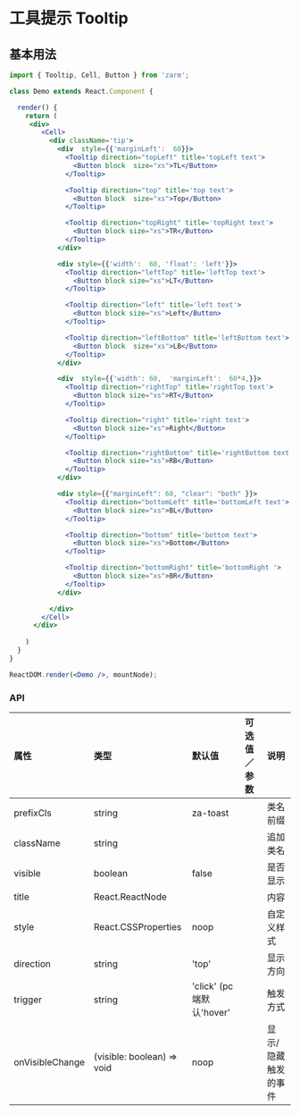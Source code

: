 # 工具提示 Tooltip

## 基本用法
```jsx
import { Tooltip, Cell, Button } from 'zarm';

class Demo extends React.Component {

  render() {
    return (
     <div>
        <Cell>
          <div className='tip'>
            <div  style={{'marginLeft':  60}}>
              <Tooltip direction="topLeft" title='topLeft text'>
                <Button block  size="xs">TL</Button>
              </Tooltip>

              <Tooltip direction="top" title='top text'>
                <Button block  size="xs">Top</Button>
              </Tooltip>

              <Tooltip direction="topRight" title='topRight text'>
                <Button block size="xs">TR</Button>
              </Tooltip>
            </div>

            <div style={{'width':  60, 'float': 'left'}}>
              <Tooltip direction="leftTop" title='leftTop text'>
                <Button block size="xs">LT</Button>
              </Tooltip>

              <Tooltip direction="left" title='left text'>
                <Button block size="xs">Left</Button>
              </Tooltip>

              <Tooltip direction="leftBottom" title='leftBottom text'>
                <Button block  size="xs">LB</Button>
              </Tooltip>
            </div>

            <div  style={{'width': 60,  'marginLeft':  60*4,}}>
              <Tooltip direction="rightTop" title='rightTop text'>
                <Button block size="xs">RT</Button>
              </Tooltip>

              <Tooltip direction="right" title='right text'>
                <Button block size="xs">Right</Button>
              </Tooltip>

              <Tooltip direction="rightBottom" title='rightBottom text'>
                <Button block size="xs">RB</Button>
              </Tooltip>
            </div>

            <div style={{"marginLeft": 60, "clear": "both" }}>
              <Tooltip direction="bottomLeft" title='bottomLeft text'>
                <Button block size="xs">BL</Button>
              </Tooltip>

              <Tooltip direction="bottom" title='bottom text'>
                <Button block size="xs">Bottom</Button>
              </Tooltip>

              <Tooltip direction="bottomRight" title='bottomRight '>
                <Button block size="xs">BR</Button>
              </Tooltip>
            </div>

          </div>
        </Cell>
      </div>
     
    )
  }
}

ReactDOM.render(<Demo />, mountNode);
```


### API

| 属性            | 类型                       | 默认值                   | 可选值／参数 | 说明                |
| :-------------- | :------------------------- | :----------------------- | :----------- | :------------------ |
| prefixCls       | string                     | za-toast                 |              | 类名前缀            |
| className       | string                     |                          |              | 追加类名            |
| visible         | boolean                    | false                    |              | 是否显示            |
| title           | React.ReactNode            |                          |              | 内容                |
| style           | React.CSSProperties        | noop                     |              | 自定义样式          |
| direction       | string                     | 'top'                    |              | 显示方向            |
| trigger         | string                     | 'click' (pc端默认'hover' |              | 触发方式            |
| onVisibleChange | (visible: boolean) => void | noop                     |              | 显示/隐藏触发的事件 |



